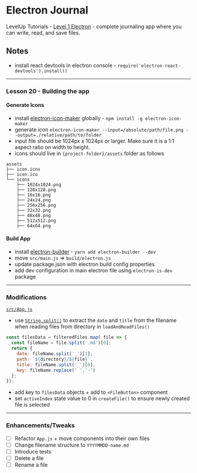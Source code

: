 # Electron Journal

LevelUp Tutorials - [Level 1 Electron](https://www.leveluptutorials.com/tutorials/level-1-electron/) - complete journaling app where you can write, read, and save files.

## Notes

- install react devtools in electron console - `require('electron-react-devtools').install()`

---

### Lesson 20 - Building the app

#### Generate Icons

- install [electron-icon-maker](https://github.com/jaretburkett/electron-icon-maker) globally - `npm install -g electron-icon-maker`
- generate icon `electron-icon-maker --input=/absolute/path/file.png --output=./relative/path/to/folder`
- input file should be 1024px x 1024px or larger. Make sure it is a 1:1 aspect ratio on width to height.
- icons should live in `{project-folder}/assets` folder as follows

```
assets
├── icon.icns
├── icon.ico
└── icons
    ├── 1024x1024.png
    ├── 128x128.png
    ├── 16x16.png
    ├── 24x24.png
    ├── 256x256.png
    ├── 32x32.png
    ├── 48x48.png
    ├── 512x512.png
    ├── 64x64.png
```

#### Build App

- install [electron-builder](https://www.electron.build/) - `yarn add electron-builder --dev`
- move `src/main.js` => `build/electron.js`
- update package.json with electron build config properties
- add dev configuration in main electron file using `electron-is-dev` package

---

### Modifications

[`src/App.js`](src/App.js)

- use [`String.split()`](https://developer.mozilla.org/en-US/docs/Web/JavaScript/Reference/Global_Objects/String/split) to extract the `date` and `title` from the filename when reading files from directory in `loadAndReadFiles()`

```javascript
const filesData = filteredFiles.map( file => {
  const fileName = file.split('.md')[0];
  return {
    date: fileName.split('_')[1],
    path: `${directory}/${file}`,
    title: fileName.split('_')[0],
    key: fileName.replace(' ','-')
  };
});
```

- add key to `filesData` objects + add to `<FileButton>` component
- set `activeIndex` state value to 0 in `createFile()` to ensure newly created file is selected

---

### Enhancements/Tweaks

- [ ] Refactor `App.js` + move components into their own files
- [ ] Change filename structure to `YYYYMMDD-name.md`
- [ ] Introduce tests
- [ ] Delete a file
- [ ] Rename a file